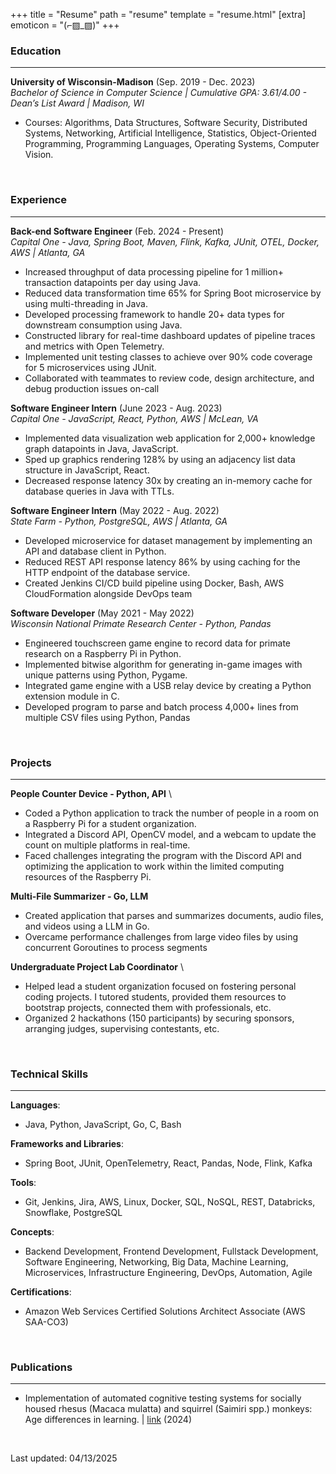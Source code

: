 +++
title = "Resume"
path = "resume"
template = "resume.html"
[extra]
emoticon = "(⌐▨_▨)"
+++

### Education
---
**University of Wisconsin-Madison** (Sep. 2019 - Dec. 2023) \
*Bachelor of Science in Computer Science | Cumulative GPA: 3.61/4.00 - Dean’s List Award | Madison, WI*
- Courses: Algorithms, Data Structures, Software Security, Distributed Systems, Networking, Artificial Intelligence, Statistics, Object-Oriented Programming, Programming Languages, Operating Systems, Computer Vision.

<br>

### Experience
---
**Back-end Software Engineer** (Feb. 2024 - Present) \
*Capital One - Java, Spring Boot, Maven, Flink, Kafka, JUnit, OTEL, Docker, AWS | Atlanta, GA*
- Increased throughput of data processing pipeline for 1 million+ transaction datapoints per day using Java.
- Reduced data transformation time 65% for Spring Boot microservice by using multi-threading in Java.
- Developed processing framework to handle 20+ data types for downstream consumption using Java.
- Constructed library for real-time dashboard updates of pipeline traces and metrics with Open Telemetry.
- Implemented unit testing classes to achieve over 90% code coverage for 5 microservices using JUnit.
- Collaborated with teammates to review code, design architecture, and debug production issues on-call

**Software Engineer Intern** (June 2023 - Aug. 2023) \
*Capital One - JavaScript, React, Python, AWS | McLean, VA*
- Implemented data visualization web application for 2,000+ knowledge graph datapoints in Java, JavaScript.
- Sped up graphics rendering 128% by using an adjacency list data structure in JavaScript, React.
- Decreased response latency 30x by creating an in-memory cache for database queries in Java with TTLs.

**Software Engineer Intern** (May 2022 - Aug. 2022) \
*State Farm - Python, PostgreSQL, AWS | Atlanta, GA*
- Developed microservice for dataset management by implementing an API and database client in Python.
- Reduced REST API response latency 86% by using caching for the HTTP endpoint of the database service.
- Created Jenkins CI/CD build pipeline using Docker, Bash, AWS CloudFormation alongside DevOps team

**Software Developer** (May 2021 - May 2022) \
*Wisconsin National Primate Research Center - Python, Pandas*
- Engineered touchscreen game engine to record data for primate research on a Raspberry Pi in Python.
- Implemented bitwise algorithm for generating in-game images with unique patterns using Python, Pygame.
- Integrated game engine with a USB relay device by creating a Python extension module in C.
- Developed program to parse and batch process 4,000+ lines from multiple CSV files using Python, Pandas

<br>

### Projects
---
**People Counter Device - Python, API** \
- Coded a Python application to track the number of people in a room on a Raspberry Pi for a student organization.
- Integrated a Discord API, OpenCV model, and a webcam to update the count on multiple platforms in real-time.
- Faced challenges integrating the program with the Discord API and optimizing the application to work within the
limited computing resources of the Raspberry Pi.

**Multi-File Summarizer - Go, LLM**
- Created application that parses and summarizes documents, audio files, and videos using a LLM in Go.
- Overcame performance challenges from large video files by using concurrent Goroutines to process segments

**Undergraduate Project Lab Coordinator** \
- Helped lead a student organization focused on fostering
personal coding projects. I tutored students, provided them
resources to bootstrap projects, connected them with
professionals, etc.
- Organized 2 hackathons (150 participants) by securing sponsors,
arranging judges, supervising contestants, etc.

<br>

### Technical Skills
---
**Languages**:
- Java, Python, JavaScript, Go, C, Bash

**Frameworks and Libraries**:
- Spring Boot, JUnit, OpenTelemetry, React, Pandas, Node, Flink, Kafka

**Tools**: 
- Git, Jenkins, Jira, AWS, Linux, Docker, SQL, NoSQL, REST, Databricks, Snowflake, PostgreSQL

**Concepts**:
- Backend Development, Frontend Development, Fullstack Development, Software Engineering, Networking, Big Data, Machine Learning, Microservices, Infrastructure Engineering, DevOps, Automation, Agile

**Certifications**: 
- Amazon Web Services Certified Solutions Architect Associate (AWS SAA-CO3)

<br>

### Publications
---
- Implementation of automated cognitive testing systems for socially housed rhesus (Macaca mulatta) and squirrel (Saimiri spp.) monkeys: Age differences in learning. | [link](https://psycnet.apa.org/record/2025-21970-001) (2024)

<br>

Last updated: 04/13/2025
